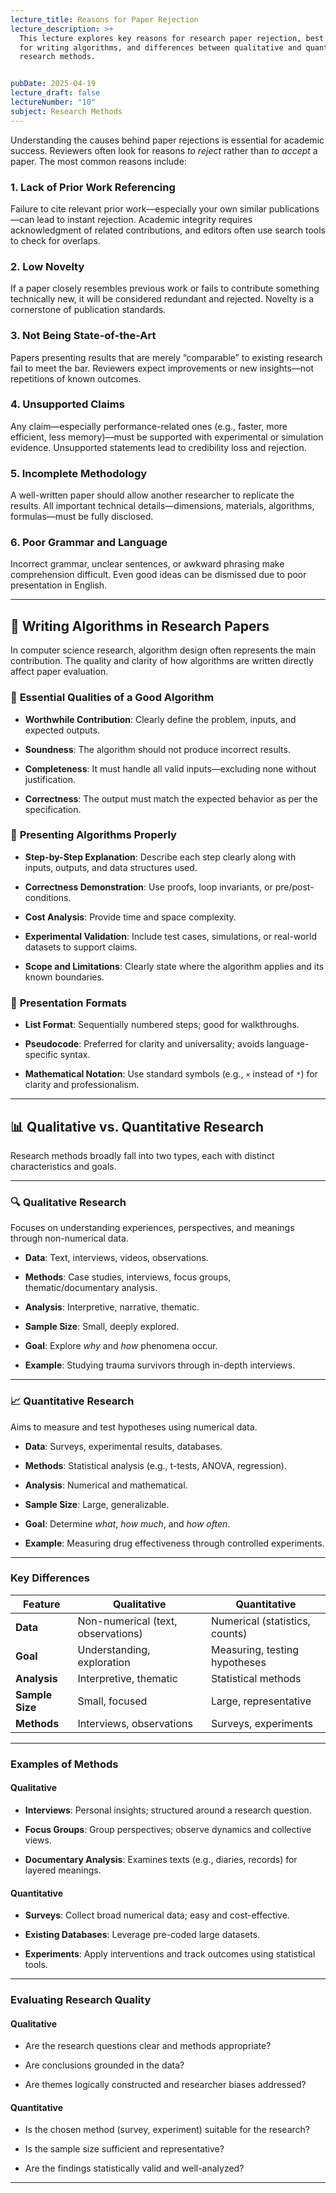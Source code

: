 ```yaml
---
lecture_title: Reasons for Paper Rejection
lecture_description: >+
  This lecture explores key reasons for research paper rejection, best practices
  for writing algorithms, and differences between qualitative and quantitative
  research methods.


pubDate: 2025-04-19
lecture_draft: false
lectureNumber: "10"
subject: Research Methods
---
```

Understanding the causes behind paper rejections is essential for academic success. Reviewers often look for reasons _to reject_ rather than _to accept_ a paper. The most common reasons include:

### 1\. **Lack of Prior Work Referencing**

Failure to cite relevant prior work—especially your own similar publications—can lead to instant rejection. Academic integrity requires acknowledgment of related contributions, and editors often use search tools to check for overlaps.

### 2\. **Low Novelty**

If a paper closely resembles previous work or fails to contribute something technically new, it will be considered redundant and rejected. Novelty is a cornerstone of publication standards.

### 3\. **Not Being State-of-the-Art**

Papers presenting results that are merely “comparable” to existing research fail to meet the bar. Reviewers expect improvements or new insights—not repetitions of known outcomes.

### 4\. **Unsupported Claims**

Any claim—especially performance-related ones (e.g., faster, more efficient, less memory)—must be supported with experimental or simulation evidence. Unsupported statements lead to credibility loss and rejection.

### 5\. **Incomplete Methodology**

A well-written paper should allow another researcher to replicate the results. All important technical details—dimensions, materials, algorithms, formulas—must be fully disclosed.

### 6\. **Poor Grammar and Language**

Incorrect grammar, unclear sentences, or awkward phrasing make comprehension difficult. Even good ideas can be dismissed due to poor presentation in English.

* * *

## 🧮 **Writing Algorithms in Research Papers**

In computer science research, algorithm design often represents the main contribution. The quality and clarity of how algorithms are written directly affect paper evaluation.

### 🔹 **Essential Qualities of a Good Algorithm**

*   **Worthwhile Contribution**: Clearly define the problem, inputs, and expected outputs.
    
*   **Soundness**: The algorithm should not produce incorrect results.
    
*   **Completeness**: It must handle all valid inputs—excluding none without justification.
    
*   **Correctness**: The output must match the expected behavior as per the specification.
    

### 🔹 **Presenting Algorithms Properly**

*   **Step-by-Step Explanation**: Describe each step clearly along with inputs, outputs, and data structures used.
    
*   **Correctness Demonstration**: Use proofs, loop invariants, or pre/post-conditions.
    
*   **Cost Analysis**: Provide time and space complexity.
    
*   **Experimental Validation**: Include test cases, simulations, or real-world datasets to support claims.
    
*   **Scope and Limitations**: Clearly state where the algorithm applies and its known boundaries.
    

### 🔹 **Presentation Formats**

*   **List Format**: Sequentially numbered steps; good for walkthroughs.
    
*   **Pseudocode**: Preferred for clarity and universality; avoids language-specific syntax.
    
*   **Mathematical Notation**: Use standard symbols (e.g., `×` instead of `*`) for clarity and professionalism.
    

* * *

## 📊 **Qualitative vs. Quantitative Research**

Research methods broadly fall into two types, each with distinct characteristics and goals.

* * *

### **🔍 Qualitative Research**

Focuses on understanding experiences, perspectives, and meanings through non-numerical data.

*   **Data**: Text, interviews, videos, observations.
    
*   **Methods**: Case studies, interviews, focus groups, thematic/documentary analysis.
    
*   **Analysis**: Interpretive, narrative, thematic.
    
*   **Sample Size**: Small, deeply explored.
    
*   **Goal**: Explore _why_ and _how_ phenomena occur.
    
*   **Example**: Studying trauma survivors through in-depth interviews.
    

* * *

### **📈 Quantitative Research**

Aims to measure and test hypotheses using numerical data.

*   **Data**: Surveys, experimental results, databases.
    
*   **Methods**: Statistical analysis (e.g., t-tests, ANOVA, regression).
    
*   **Analysis**: Numerical and mathematical.
    
*   **Sample Size**: Large, generalizable.
    
*   **Goal**: Determine _what_, _how much_, and _how often_.
    
*   **Example**: Measuring drug effectiveness through controlled experiments.
    

* * *

### **Key Differences**

| Feature | Qualitative | Quantitative |
| --- | --- | --- |
| **Data** | Non-numerical (text, observations) | Numerical (statistics, counts) |
| **Goal** | Understanding, exploration | Measuring, testing hypotheses |
| **Analysis** | Interpretive, thematic | Statistical methods |
| **Sample Size** | Small, focused | Large, representative |
| **Methods** | Interviews, observations | Surveys, experiments |

* * *

### **Examples of Methods**

#### **Qualitative**

*   **Interviews**: Personal insights; structured around a research question.
    
*   **Focus Groups**: Group perspectives; observe dynamics and collective views.
    
*   **Documentary Analysis**: Examines texts (e.g., diaries, records) for layered meanings.
    

#### **Quantitative**

*   **Surveys**: Collect broad numerical data; easy and cost-effective.
    
*   **Existing Databases**: Leverage pre-coded large datasets.
    
*   **Experiments**: Apply interventions and track outcomes using statistical tools.
    

* * *

### **Evaluating Research Quality**

#### **Qualitative**

*   Are the research questions clear and methods appropriate?
    
*   Are conclusions grounded in the data?
    
*   Are themes logically constructed and researcher biases addressed?
    

#### **Quantitative**

*   Is the chosen method (survey, experiment) suitable for the research?
    
*   Is the sample size sufficient and representative?
    
*   Are the findings statistically valid and well-analyzed?
    

* * *